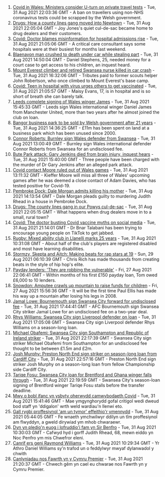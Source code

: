1. [Covid in Wales: Ministers consider U-turn on private travel tests](https://www.bbc.co.uk/news/uk-wales-politics-58400233?at_medium=RSS&at_campaign=KARANGA) - Tue, 31 Aug 2021 22:03:36 GMT - A ban on travellers using non-NHS coronavirus tests could be scrapped by the Welsh government.
2. [Drugs: How a county lines gang moved into Newtown](https://www.bbc.co.uk/news/uk-wales-58394195?at_medium=RSS&at_campaign=KARANGA) - Tue, 31 Aug 2021 22:05:04 GMT - Joy Jones's quiet cul-de-sac became home to drug dealers and their customers.
3. [Covid: Doctor blames misinformation for hospital admissions rise](https://www.bbc.co.uk/news/uk-wales-58394702?at_medium=RSS&at_campaign=KARANGA) - Tue, 31 Aug 2021 21:05:06 GMT - A critical care consultant says some hospitals were at their busiest for months last weekend.
4. [Blaenavon man crushed to death under car while stealing part](https://www.bbc.co.uk/news/uk-wales-58399026?at_medium=RSS&at_campaign=KARANGA) - Tue, 31 Aug 2021 14:50:04 GMT - Daniel Stephens, 25, needed money for a court case to get access to his children, an inquest heard.
5. [Mount Everest climber and retired Swansea nurse killed in car crash](https://www.bbc.co.uk/news/uk-wales-58400705?at_medium=RSS&at_campaign=KARANGA) - Tue, 31 Aug 2021 16:32:06 GMT - Tributes paid to former scouts helper John Robertson, who once climbed to Mount Everest's base camp.
6. [Covid: Teen in hospital with virus urges others to get vaccinated](https://www.bbc.co.uk/news/uk-wales-58386905?at_medium=RSS&at_campaign=KARANGA) - Tue, 31 Aug 2021 21:05:57 GMT - Maisy Evans, 17, is in hospital and is so short of breath she can barely talk.
7. [Leeds complete signing of Wales winger James](https://www.bbc.co.uk/sport/football/58393587?at_medium=RSS&at_campaign=KARANGA) - Tue, 31 Aug 2021 15:45:33 GMT - Leeds sign Wales international winger Daniel James from Manchester United, more than two years after he almost joined the club on loan.
8. [Bangor business park to be sold by Welsh government after 21 years](https://www.bbc.co.uk/news/uk-wales-north-west-wales-58396658?at_medium=RSS&at_campaign=KARANGA) - Tue, 31 Aug 2021 14:36:25 GMT - £11m has been spent on land at a business park which has been unused since 2000.
9. [Connor Roberts: Burnley sign Wales defender from Swansea](https://www.bbc.co.uk/sport/football/58398566?at_medium=RSS&at_campaign=KARANGA) - Tue, 31 Aug 2021 13:00:49 GMT - Burnley sign Wales international defender Connor Roberts from Swansea for an undisclosed fee.
10. [Bute Park attack: Gary Jenkins died from brain injury, inquest hears](https://www.bbc.co.uk/news/uk-wales-58394470?at_medium=RSS&at_campaign=KARANGA) - Tue, 31 Aug 2021 15:40:00 GMT - Three people have been charged with the murder of Dr Gary Jenkins after an alleged park attack.
11. [Covid contact Moore ruled out of Wales games](https://www.bbc.co.uk/sport/football/58396238?at_medium=RSS&at_campaign=KARANGA) - Tue, 31 Aug 2021 13:11:32 GMT - Kieffer Moore will miss all three of Wales' upcoming games after he was deemed a close contact of Adam Davies, who has tested positive for Covid-19.
12. [Pembroke Dock: Dale Morgan admits killing his mother](https://www.bbc.co.uk/news/uk-wales-58394475?at_medium=RSS&at_campaign=KARANGA) - Tue, 31 Aug 2021 14:13:54 GMT - Dale Morgan pleads guilty to murdering Judith Rhead in a house in Pembroke Dock.
13. [Drugs: The county lines gang in our Powys cul-de-sac](https://www.bbc.co.uk/news/uk-wales-58399117?at_medium=RSS&at_campaign=KARANGA) - Tue, 31 Aug 2021 22:05:15 GMT - What happens when drug dealers move in to a small, rural town?
14. [Covid: The doctor busting Covid vaccine myths on social media](https://www.bbc.co.uk/news/uk-wales-58400711?at_medium=RSS&at_campaign=KARANGA) - Tue, 31 Aug 2021 21:14:01 GMT - Dr Bnar Talabani has been trying to encourage young people on TikTok to get jabbed.
15. [Rugby: Mixed ability club in Llanelli marks 25 years](https://www.bbc.co.uk/news/uk-wales-58396068?at_medium=RSS&at_campaign=KARANGA) - Tue, 31 Aug 2021 10:31:08 GMT - About half of the club's players are registered disabled and most have learning disabilities.
16. [Stormzy, Skepta and Aitch: Making beats for rap stars at 19](https://www.bbc.co.uk/news/uk-wales-58355499?at_medium=RSS&at_campaign=KARANGA) - Sun, 29 Aug 2021 06:10:39 GMT - Chris Rich has made thousands from creating beats in the style of hip hop's elite.
17. [Payday lenders: 'They are robbing the vulnerable'](https://www.bbc.co.uk/news/uk-wales-58361988?at_medium=RSS&at_campaign=KARANGA) - Fri, 27 Aug 2021 22:06:41 GMT - Within months of his first £150 payday loan, Tom owed £6,000 to 10 lenders.
18. [Snowdon: Amputee crawls up mountain to raise funds for children](https://www.bbc.co.uk/news/uk-wales-58359428?at_medium=RSS&at_campaign=KARANGA) - Fri, 27 Aug 2021 15:56:36 GMT - It will be the first time Paul Ellis has made his way up a mountain after losing his legs in 2008.
19. [Jamal Lowe: Bournemouth sign Swansea City forward for undisclosed fee](https://www.bbc.co.uk/sport/football/58402465?at_medium=RSS&at_campaign=KARANGA) - Tue, 31 Aug 2021 17:44:41 GMT - AFC Bournemouth sign Swansea City striker Jamal Lowe for an undisclosed fee on a two-year deal.
20. [Rhys Williams: Swansea City sign Liverpool defender on loan](https://www.bbc.co.uk/sport/football/58397266?at_medium=RSS&at_campaign=KARANGA) - Tue, 31 Aug 2021 17:05:08 GMT - Swansea City sign Liverpool defender Rhys Williams on a season-long loan.
21. [Michael Obafemi: Swansea City sign Southampton and Republic of Ireland striker](https://www.bbc.co.uk/sport/football/58402433?at_medium=RSS&at_campaign=KARANGA) - Tue, 31 Aug 2021 22:17:39 GMT - Swansea City sign striker Michael Obafemi from Southampton for an undisclosed fee thought to be between £1.5m and £2m.
22. [Josh Murphy: Preston North End sign striker on season-long loan from Cardiff City](https://www.bbc.co.uk/sport/football/58404289?at_medium=RSS&at_campaign=KARANGA) - Tue, 31 Aug 2021 22:57:16 GMT - Preston North End sign striker Josh Murphy on a season-long loan from fellow Championship side Cardiff City.
23. [Tariqe Fosu: Swansea City loan for Brentford and Ghana winger falls through](https://www.bbc.co.uk/sport/football/58403801?at_medium=RSS&at_campaign=KARANGA) - Tue, 31 Aug 2021 22:19:59 GMT - Swansea City's season-loan signing of Brentford winger Tariqe Fosu stalls before the transfer deadline.
24. [Mwy o bobl ifanc yn ysbyty oherwydd camwybodaeth Covid](https://www.bbc.co.uk/newyddion/58382948?at_medium=RSS&at_campaign=KARANGA) - Tue, 31 Aug 2021 15:41:46 GMT - Mae ymgynghorydd gofal critigol wedi dweud bod staff yn 'ddigalon' wrth weld wardiau'n llenwi eto.
25. [Gall rygbi proffesiynol 'am un tymor' effeithio'r ymennydd](https://www.bbc.co.uk/newyddion/58316256?at_medium=RSS&at_campaign=KARANGA) - Tue, 31 Aug 2021 05:44:05 GMT - Fe wnaeth ymchwilwyr ddilyn un tîm proffesiynol am flwyddyn, a gweld dirywiad ym mhob chwaraewr.
26. [Dyn yn pledio'n euog i lofruddio'i fam yn Sir Benfro](https://www.bbc.co.uk/newyddion/58351152?at_medium=RSS&at_campaign=KARANGA) - Tue, 31 Aug 2021 10:30:03 GMT - Cafwyd hyd i gorff Judith Rhead, 68, mewn eiddo yn Noc Penfro ym mis Chwefror eleni.
27. [Canrif ers geni Raymond Williams](https://www.bbc.co.uk/newyddion/58376974?at_medium=RSS&at_campaign=KARANGA) - Tue, 31 Aug 2021 10:29:34 GMT - Yr Athro Daniel Williams sy'n trafod un o feddylwyr mwyaf dylanwadol y chwith
28. [Canlyniadau nos Fawrth yn y Cymru Premier](https://www.bbc.co.uk/newyddion/58403057?at_medium=RSS&at_campaign=KARANGA) - Tue, 31 Aug 2021 21:20:37 GMT - Chwech gêm yn cael eu chwarae nos Fawrth yn y Cymru Premier.
